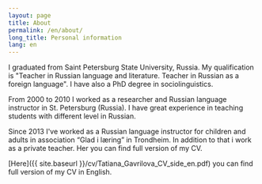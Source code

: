 ```yaml
---
layout: page
title: About
permalink: /en/about/
long_title: Personal information
lang: en
---
```


I graduated from Saint Petersburg State University, Russia. My qualification
is "Teacher in Russian language and literature. Teacher in Russian as a
foreign language". I have also a PhD degree in sociolinguistics.

From 2000 to 2010 I worked as a researcher and Russian language instructor in
St. Petersburg (Russia). I have great experience in teaching students with
different level in Russian.

Since 2013 I've worked as a Russian language instructor for children and
adults in association “Glad i læring” in Trondheim. In addition to that i work
as a private teacher. Her you can find full version of my CV.

[Here]({{ site.baseurl }}/cv/Tatiana_Gavrilova_CV_side_en.pdf) you can find
full version of my CV in English.

